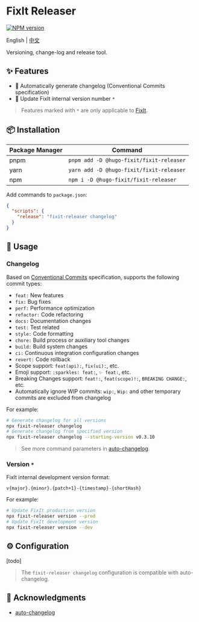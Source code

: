 # FixIt Releaser

[![NPM version](https://img.shields.io/npm/v/@hugo-fixit/fixit-releaser.svg)](https://www.npmjs.com/package/@hugo-fixit/fixit-releaser)

English | [中文](/README.md)

Versioning, change-log and release tool.

## ✨ Features

- 📝 Automatically generate changelog (Conventional Commits specification)
- 🔖 Update FixIt internal version number `*`

> Features marked with `*` are only applicable to [FixIt](https://github.com/hugo-fixit/FixIt).

## 📦 Installation

| Package Manager | Command                                  |
| --------------- | ---------------------------------------- |
| pnpm            | `pnpm add -D @hugo-fixit/fixit-releaser` |
| yarn            | `yarn add -D @hugo-fixit/fixit-releaser` |
| npm             | `npm i -D @hugo-fixit/fixit-releaser`    |

Add commands to `package.json`:

```json
{
  "scripts": {
    "release": "fixit-releaser changelog"
  }
}
```

## 🚀 Usage

### Changelog

Based on [Conventional Commits](https://www.conventionalcommits.org/en/v1.0.0/) specification, supports the following commit types:

- `feat:` New features
- `fix:` Bug fixes
- `perf:` Performance optimization
- `refactor:` Code refactoring
- `docs:` Documentation changes
- `test:` Test related
- `style:` Code formatting
- `chore:` Build process or auxiliary tool changes
- `build:` Build system changes
- `ci:` Continuous integration configuration changes
- `revert:` Code rollback
- Scope support: `feat(api):`, `fix(ui):`, etc.
- Emoji support: `:sparkles: feat:`, `✨ feat:`, etc.
- Breaking Changes support: `feat!:`, `feat(scope)!:`, `BREAKING CHANGE:`, etc.
- Automatically ignore WIP commits: `wip:`, `Wip:` and other temporary commits are excluded from changelog

For example:

```bash
# Generate changelog for all versions
npx fixit-releaser changelog
# Generate changelog from specified version
npx fixit-releaser changelog --starting-version v0.3.10
```

> See more command parameters in [auto-changelog](https://github.com/cookpete/auto-changelog).

### Version `*`

FixIt internal development version format:

```plaintext
v{major}.{minor}.{patch+1}-{timestamp}-{shortHash}
```

For example:

```bash
# Update FixIt production version
npx fixit-releaser version --prod
# Update FixIt development version
npx fixit-releaser version --dev
```

## ⚙️ Configuration

[todo]

> The `fixit-releaser changelog` configuration is compatible with auto-changelog.

## 🙏 Acknowledgments

- [auto-changelog](https://github.com/cookpete/auto-changelog)
